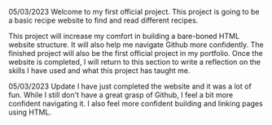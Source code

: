 05/03/2023 
Welcome to my first official project. This project is going to be a basic recipe website to find and read different recipes.

This project will increase my comfort in building a bare-boned HTML website structure. It will also help me navigate Github more confidently. The finished project will also be the first official project in my portfolio. Once the website is completed, I will return to this section to write a reflection on the skills I have used and what this project has taught me.

05/03/2023 Update
I have just completed the website and it was a lot of fun. While I still don't have a great grasp of Github, I feel a bit more confident navigating it. I also feel more confident building and linking pages using HTML.